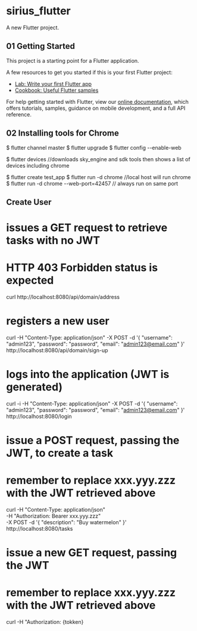 # sirius_flutter

A new Flutter project.

## 01 Getting Started

This project is a starting point for a Flutter application.

A few resources to get you started if this is your first Flutter project:

- [Lab: Write your first Flutter app](https://flutter.dev/docs/get-started/codelab)
- [Cookbook: Useful Flutter samples](https://flutter.dev/docs/cookbook)

For help getting started with Flutter, view our
[online documentation](https://flutter.dev/docs), which offers tutorials,
samples, guidance on mobile development, and a full API reference.

## 02 Installing tools for Chrome

$ flutter channel master
$ flutter upgrade
$ flutter config --enable-web

$ flutter devices  //downloads sky_engine and sdk tools then shows a list of devices including chrome

$ flutter create test_app
$ flutter run -d chrome  //local host will run chrome
$ flutter run -d chrome --web-port=42457 // always run on same port

## Create User
# issues a GET request to retrieve tasks with no JWT
# HTTP 403 Forbidden status is expected
curl http://localhost:8080/api/domain/address

# registers a new user
curl -H "Content-Type: application/json" -X POST -d '{
    "username": "admin123",
    "password": "password",
    "email": "admin123@email.com"
}' http://localhost:8080/api/domain/sign-up

# logs into the application (JWT is generated)
curl -i -H "Content-Type: application/json" -X POST -d '{
    "username": "admin123",
    "password": "password",
    "email": "admin123@email.com"
}' http://localhost:8080/login

# issue a POST request, passing the JWT, to create a task
# remember to replace xxx.yyy.zzz with the JWT retrieved above
curl -H "Content-Type: application/json" \
-H "Authorization: Bearer xxx.yyy.zzz" \
-X POST -d '{
    "description": "Buy watermelon"
}'  http://localhost:8080/tasks

# issue a new GET request, passing the JWT
# remember to replace xxx.yyy.zzz with the JWT retrieved above
curl -H "Authorization: {tokken}

